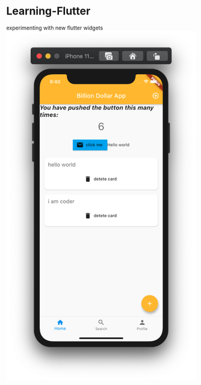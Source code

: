 # Learning-Flutter
experimenting with new flutter widgets
![alt text](https://github.com/edwardlhwang/Learning-Flutter/blob/master/ss.png "Test App Image")
